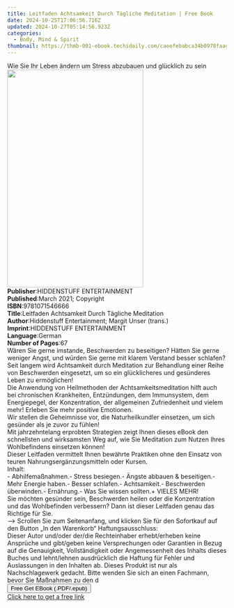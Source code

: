 ```yaml
---
title: Leitfaden Achtsamkeit Durch Tägliche Meditation | Free Book
date: 2024-10-25T17:06:56.716Z
updated: 2024-10-27T05:14:56.923Z
categories:
  - Body, Mind & Spirit
thumbnail: https://thmb-001-ebook.techidaily.com/caeefebabca34b0978faad2636d55dc76a7bb5f32a1909410fc8f30afdee6b18.jpg
---
```

<main id="book-container">
  <div class="flex flex-col">
    <div class="book-brief flex-1 py-6 px-4 sm:p-6 md:py-10 md:px-8">
      <!-- brief-->
      <div class="book-brief-main">
        Wie Sie Ihr Leben ändern um Stress abzubauen und glücklich zu sein
      </div>
    </div>
    <div
      class="book-meta-info flex-1 grid gap-4 col-start-1 col-end-3 row-start-1 sm:mb-6 sm:grid-cols-4 lg:gap-6 lg:col-start-2 lg:row-end-6 lg:row-span-6 lg:mb-0"
    >
      <div
        class="book-meta-info-left place-content-center mt-4 p-4 text-sm leading-6 col-start-2 col-span-2 dark:text-slate-400"
      >
        <img
          class="w-full h-500 object-cover rounded-lg sm:h-255 sm:col-span-2 lg:col-span-full"
          src="https://img-001-ebook.techidaily.com/ee143351994602d3eb9c23518a859697b44fd2a9f749017d166bf83275c30410.jpg"
          alt=""
          width="312"
          height="500"
        />
      </div>
      <div
        class="book-meta-info-right mt-2 col-start-1 row-start-2 col-span-3 self-center"
      >
        <!-- meta data  -->
        <div class="flex flex-col px-4 md:px-8">
          <div class="flex-1">
            <strong>Publisher</strong>:<span class="px-2"
              >HIDDENSTUFF ENTERTAINMENT</span
            >
          </div>
          <div class="flex-1">
            <strong>Published</strong>:<span class="px-2"
              >March 2021; Copyright</span
            >
          </div>
          <div class="flex-1">
            <strong>ISBN</strong>:<span class="px-2">9781071546666</span>
          </div>
          <div class="flex-1">
            <strong>Title</strong>:<span class="px-2"
              >Leitfaden Achtsamkeit Durch Tägliche Meditation</span
            >
          </div>
          <div class="flex-1">
            <strong>Author</strong>:<span class="px-2"
              >Hiddenstuff Entertainment; Margit Unser (trans.)</span
            >
          </div>
          <div class="flex-1">
            <strong>Imprint</strong>:<span class="px-2"
              >HIDDENSTUFF ENTERTAINMENT</span
            >
          </div>
          <div class="flex-1">
            <strong>Language</strong>:<span class="px-2">German</span>
          </div>
          <div class="flex-1">
            <strong>Number of Pages</strong>:<span class="px-2">67</span>
          </div>
        </div>
      </div>
    </div>
    <div class="book-description flex-1 py-6 px-4 sm:p-6 md:py-10 md:px-8">
      <div class="book-description-main">
        <div accordion-content="" id="description">
          Wären Sie gerne imstande, Beschwerden zu beseitigen? Hätten Sie gerne
          weniger Angst, und würden Sie gerne mit klarem Verstand besser
          schlafen? Seit langem wird Achtsamkeit durch Meditation zur Behandlung
          einer Reihe von Beschwerden eingesetzt, um so ein glücklicheres und
          gesünderes Leben zu ermöglichen!<br />Die Anwendung von Heilmethoden
          der Achtsamkeitsmeditation hilft auch bei chronischen Krankheiten,
          Entzündungen, dem Immunsystem, dem Energiepegel, der Konzentration,
          der allgemeinen Zufriedenheit und vielem mehr! Erleben Sie mehr
          positive Emotionen.<br />Wir stellen die Geheimnisse vor, die
          Naturheilkundler einsetzen, um sich gesünder als je zuvor zu
          fühlen!<br />Mit jahrzehntelang erprobten Strategien zeigt Ihnen
          dieses eBook den schnellsten und wirksamsten Weg auf, wie Sie
          Meditation zum Nutzen Ihres Wohlbefindens einsetzen können!<br />Dieser
          Leitfaden vermittelt Ihnen bewährte Praktiken ohne den Einsatz von
          teuren Nahrungsergänzungsmitteln oder Kursen.<br />Inhalt:<br />-
          Abhilfemaßnahmen.- Stress besiegen.- Ängste abbauen &amp; beseitigen.-
          Mehr Energie haben.- Besser schlafen.- Achtsamkeit.- Beschwerden
          überwinden.- Ernährung.- Was Sie wissen sollten.+ VIELES MEHR!<br />Sie
          möchten gesünder sein, Beschwerden heilen oder die Konzentration und
          das Wohlbefinden verbessern? Dann ist dieser Leitfaden genau das
          Richtige für Sie.<br />--&gt; Scrollen Sie zum Seitenanfang, und
          klicken Sie für den Sofortkauf auf den Button „In den Warenkorb“
          Haftungsausschluss:<br />Dieser Autor und/oder der/die Rechteinhaber
          erhebt/erheben keine Ansprüche und gibt/geben keine Versprechungen
          oder Garantien in Bezug auf die Genauigkeit, Vollständigkeit oder
          Angemessenheit des Inhalts dieses Buches und lehnt/lehnen ausdrücklich
          die Haftung für Fehler und Auslassungen in den Inhalten ab. Dieses
          Produkt ist nur als Nachschlagewerk gedacht. Bitte wenden Sie sich an
          einen Fachmann, bevor Sie Maßnahmen zu den d
        </div>
        <div class="accordion-fader"></div>
      </div>
    </div>
    <div class="book-excerpts flex-1 py-6 px-4 sm:p-6 md:py-10 md:px-8"></div>
    <div
      class="book-about-author flex-1 py-6 px-4 sm:p-6 md:py-10 md:px-8"
    ></div>
    <div class="book-free-get flex-1 py-6 px-4 sm:p-6 md:py-10 md:px-8">
      <button
        id="btn-free-get"
        class="bg-blue-500 hover:bg-blue-700 text-white font-bold py-2 px-4 rounded"
      >
        Free Get EBook (.PDF/.epub)
      </button>
      <div id="countdown-display" class="px-2 text-lg mt-2"></div>
      <a
        id="free-link"
        class="hidden bg-blue-500 hover:bg-blue-700 text-white font-bold py-2 px-4 rounded"
        href="https://www.ebooks.com/en-us/book/210270133/leitfaden-achtsamkeit-durch-t-gliche-meditation/hiddenstuff-entertainment/"
        target="_blank"
        >Click here to get a free link</a
      >
    </div>
    <script>
      let countdownTime = 0;
      let countdownInterval = null;
      document
        .getElementById('btn-free-get')
        .addEventListener('click', startCountdown);
      function startCountdown() {
        countdownTime = new Date().getTime() + 60000 * 3;
        countdownInterval = setInterval(updateCountdown, 1000);
        document.getElementById('btn-free-get').disabled = true;
        document
          .getElementById('btn-free-get')
          .classList.add('bg-gray-500', 'cursor-not-allowed');
      }
      function updateCountdown() {
        let currentTime = new Date().getTime();
        let timeLeft = countdownTime - currentTime;
        let secondsLeft = Math.floor(timeLeft / 1000);
        document.getElementById('countdown-display').innerHTML =
          `Remaining time: ${secondsLeft} seconds.`;
        if (secondsLeft <= 0) {
          clearInterval(countdownInterval);
          document.getElementById('btn-free-get').classList.add('hidden');
          document.getElementById('free-link').classList.remove('hidden');
          document.getElementById('countdown-display').innerHTML = '';
        }
      }
    </script>
  </div>
</main>

<ins class="adsbygoogle"
      style="display:block"
      data-ad-client="ca-pub-7571918770474297"
      data-ad-slot="8358498916"
      data-ad-format="auto"
      data-full-width-responsive="true"></ins>
    